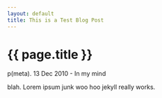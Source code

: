 ```yaml
---
layout: default
title: This is a Test Blog Post
---
```

# {{ page.title }}

p(meta). 13 Dec 2010 - In my mind

blah. Lorem ipsum junk woo hoo jekyll really works.
